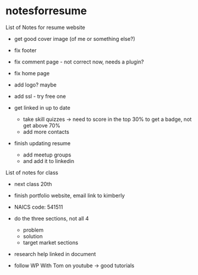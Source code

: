 # notesforresume
List of Notes for resume website

- get good cover image (of me or something else?)
- fix footer
- fix comment page - not correct now, needs a plugin?
- fix home page
- add logo? maybe
- add ssl - try free one

- get linked in up to date
	- take skill quizzes -> need to score in the top 30% to get a badge, not get above 70%
	- add more contacts
- finish updating resume
	- add meetup groups
	- and add it to linkedin

List of notes for class

- next class 20th
- finish portfolio website, email link to kimberly
- NAICS code: 541511
- do the three sections, not all 4
	- problem
	- solution
	- target market sections
- research help linked in document


- follow WP With Tom on youtube -> good tutorials
